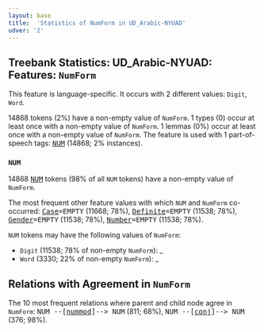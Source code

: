 ```yaml
---
layout: base
title:  'Statistics of NumForm in UD_Arabic-NYUAD'
udver: '2'
---
```


## Treebank Statistics: UD_Arabic-NYUAD: Features: `NumForm`

This feature is language-specific.
It occurs with 2 different values: `Digit`, `Word`.

14868 tokens (2%) have a non-empty value of `NumForm`.
1 types (0) occur at least once with a non-empty value of `NumForm`.
1 lemmas (0%) occur at least once with a non-empty value of `NumForm`.
The feature is used with 1 part-of-speech tags: <tt><a href="ar_nyuad-pos-NUM.html">NUM</a></tt> (14868; 2% instances).

### `NUM`

14868 <tt><a href="ar_nyuad-pos-NUM.html">NUM</a></tt> tokens (98% of all `NUM` tokens) have a non-empty value of `NumForm`.

The most frequent other feature values with which `NUM` and `NumForm` co-occurred: <tt><a href="ar_nyuad-feat-Case.html">Case</a></tt><tt>=EMPTY</tt> (11668; 78%), <tt><a href="ar_nyuad-feat-Definite.html">Definite</a></tt><tt>=EMPTY</tt> (11538; 78%), <tt><a href="ar_nyuad-feat-Gender.html">Gender</a></tt><tt>=EMPTY</tt> (11538; 78%), <tt><a href="ar_nyuad-feat-Number.html">Number</a></tt><tt>=EMPTY</tt> (11538; 78%).

`NUM` tokens may have the following values of `NumForm`:

* `Digit` (11538; 78% of non-empty `NumForm`): _
* `Word` (3330; 22% of non-empty `NumForm`): _

## Relations with Agreement in `NumForm`

The 10 most frequent relations where parent and child node agree in `NumForm`:
<tt>NUM --[<tt><a href="ar_nyuad-dep-nummod.html">nummod</a></tt>]--> NUM</tt> (811; 68%),
<tt>NUM --[<tt><a href="ar_nyuad-dep-conj.html">conj</a></tt>]--> NUM</tt> (376; 98%).

